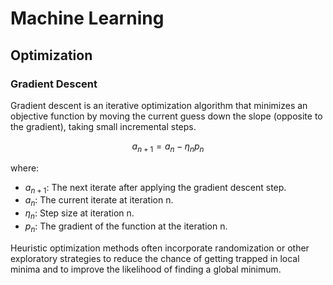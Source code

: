# Machine Learning

## Optimization

### Gradient Descent

Gradient descent is an iterative optimization algorithm that minimizes an objective function by
moving the current guess down the slope (opposite to the gradient), taking small incremental steps.

$$a_{n+1} = {a}_{n} - \eta_{n} p_{n}$$

where:

- $a_{n+1}$: The next iterate after applying the gradient descent step.
- $a_{n}$: The current iterate at iteration n.
- $\eta_n$: Step size at iteration n.
- $p_{n}$: The gradient of the function at the iteration n.

Heuristic optimization methods often incorporate randomization or other exploratory strategies to
reduce the chance of getting trapped in local minima and to improve the likelihood of finding a
global minimum.
